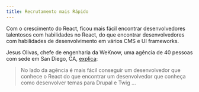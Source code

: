 ```yaml
---
title: Recrutamento mais Rápido
---
```


Com o crescimento do React, ficou mais fácil encontrar desenvolvedores talentosos com habilidades no React, do que encontrar desenvolvedores com habilidades de desenvolvimento em vários CMS e UI frameworks.

Jesus Olivas, chefe de engenharia da WeKnow, uma agência de 40 pessoas com sede em San Diego, CA, [explica](https://www.youtube.com/watch?v=tWu1xfF18FI&feature=youtu.be&t=2392):

> No lado da agência é mais fácil conseguir um desenvolvedor que conhece o React do que encontrar um desenvolvedor que conheça como desenvolver temas para Drupal e Twig ...
